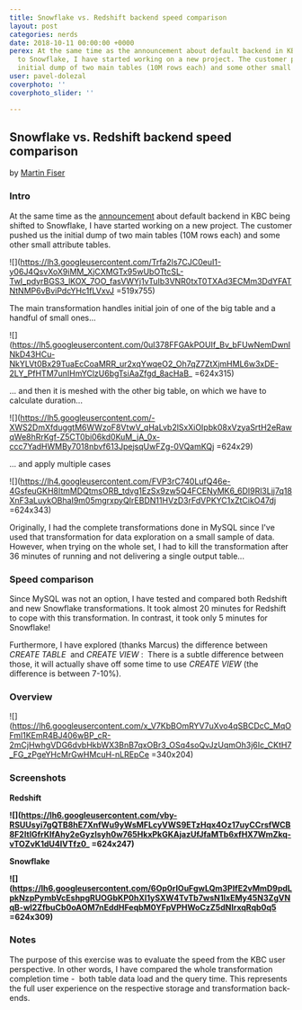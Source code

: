 ```yaml
---
title: Snowflake vs. Redshift backend speed comparison
layout: post
categories: nerds
date: 2018-10-11 00:00:00 +0000
perex: At the same time as the announcement about default backend in KBC being shifted
  to Snowflake, I have started working on a new project. The customer pushed us the
  initial dump of two main tables (10M rows each) and some other small attribute tables.
user: pavel-dolezal
coverphoto: ''
coverphoto_slider: ''

---
```

## Snowflake vs. Redshift backend speed comparison

by [Martin Fiser](http://blog.keboola.com/author/22817)

### Intro  

At the same time as the [announcement](http://blog.keboola.com/new-dose-of-steroids-in-the-keboola-backend) about default backend in KBC being shifted to Snowflake, I have started working on a new project. The customer pushed us the initial dump of two main tables (10M rows each) and some other small attribute tables.  

![](https://lh3.googleusercontent.com/Trfa2ls7CJC0euI1-y06J4QsvXoX9iMM_XjCXMGTx95wUbOTtcSL-TwI_pdyrBGS3_lKOX_7OO_fasVWYj1vTuIb3VNR0txT0TXAd3ECMm3DdYFATNtNMP6vBviPdcYHc1fLVxvJ =519x755)

The main transformation handles initial join of one of the big table and a handful of small ones...

![](https://lh5.googleusercontent.com/0uI378FFGAkPOUIf_Bv_bFUwNemDwnINkD43HCu-NkYLVt0Bx29TuaEcCoaMRR_ur2xqYwqeO2_Oh7qZ7ZtXjmHML6w3xDE-2LY_PfHTM7unIHmYClzU6bgTsiAaZfgd_8acHaB_ =624x315)

... and then it is meshed with the other big table, on which we have to calculate duration... 

![](https://lh5.googleusercontent.com/-XWS2DmXfduggtM6WWzoF8VtwV_qHaLvb2lSxXiOIpbk08xVzyaSrtH2eRawqWe8hRrKgf-Z5CT0bi06kd0KuM_jA_0x-ccc7YadHWMBy7018nbvf613JpejsqUwFZg-0VQamKQj =624x29)

... and apply multiple cases

![](https://lh4.googleusercontent.com/FVP3rC740LufQ46e-4GsfeuGKH8ItmMDQtmsORB_tdvg1EzSx9zw5Q4FCENyMK6_6DI9Rl3Ljj7q18XnF3aLuykOBhaI9m05mgrxpyQIrEBDN11HVzD3rFdVPKYC1xZtCikO47dj =624x343)

Originally, I had the complete transformations done in MySQL since I've used that transformation for data exploration on a small sample of data. However, when trying on the whole set, I had to kill the transformation after 36 minutes of running and not delivering a single output table...

### Speed comparison  

Since MySQL was not an option, I have tested and compared both Redshift and new Snowflake transformations. It took almost 20 minutes for Redshift to cope with this transformation. In contrast, it took only 5 minutes for Snowflake!

Furthermore, I have explored (thanks Marcus) the difference between _CREATE TABLE_  and _CREATE VIEW_ :  There is a subtle difference between those, it will actually shave off some time to use _CREATE VIEW_ (the difference is between 7-10%). 

### Overview  

![](https://lh6.googleusercontent.com/x_V7KbBOmRYV7uXvo4qSBCDcC_MqOFml1KEmR4BJ406wBP_cR-2mCjHwhgVDG6dvbHkbWX3BnB7qxOBr3_OSq4soQvJzUqmOh3j6Ic_CKtH7_FG_zPgeYHcMrGwHMcuH-nLREpCe =340x204)

### Screenshots  

**Redshift**

**![](https://lh6.googleusercontent.com/vby-RSUUsyi7gQTB8hE7XnfWu9yWsMFLcyVWS9ETzHqx4Oz17uyCCrsfWCB8F2ItlGfrKlfAhy2eGyzlsyh0w765HkxPkGKAjazUfJfaMTb6xfHX7WmZkq-vTOZvK1dU4lVTfz0_ =624x247)**

**Snowflake**

**![](https://lh6.googleusercontent.com/6Op0rIOuFgwLQm3PIfE2vMmD9pdLpkNzpPymbVcEshpgRUOGbKP0hXI1ySXW4TvTb7wsN1lxEMy45N3ZgVNqB-wl2ZfbuCb0oAOM7nEddHFeqbM0YFpVPHWoCzZ5dNlrxqRqb0q5 =624x309)**

### Notes  

The purpose of this exercise was to evaluate the speed from the KBC user perspective. In other words, I have compared the whole transformation completion time -  both table data load and the query time. This represents the full user experience on the respective storage and transformation back-ends.